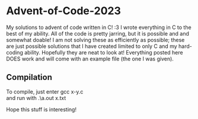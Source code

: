 # Advent-of-Code-2023
My solutions to advent of code written in C! :3
I wrote everything in C to the best of my ability. All of the code is pretty jarring, but it is possible and and somewhat doable! I am not solving these as efficiently as possible; these are just possible solutions that I have created limited to only C and my hard-coding ability.
Hopefully they are neat to look at! Everything posted here DOES work and will come with an example file (the one I was given).

## Compilation
To compile, just enter gcc x-y.c\
and run with .\a.out x.txt

Hope this stuff is interesting!
